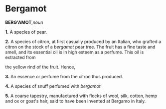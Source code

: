 # Bergamot

**BERG'AMOT**,_noun_

**1.** A species of pear.

**2.** A species of citron, at first casually produced by an Italian, who grafted a citron on the stock of a _bergamot_ pear tree. The fruit has a fine taste and smell, and its essential oil is in high esteem as a perfume. This oil is extracted from

the yellow rind of the fruit. Hence,

**3.** An essence or perfume from the citron thus produced.

**4.** A species of snuff perfumed with _bergamot_

**5.** A coarse tapestry, manufactured with flocks of wool, silk, cotton, hemp and ox or goat's hair, said to have been invented at Bergamo in Italy.